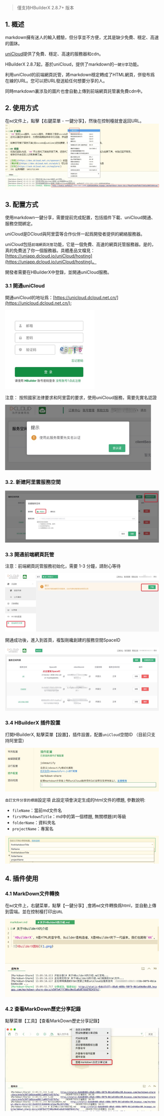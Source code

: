 > 僅支持HBuilderX 2.8.7+ 版本

## 1. 概述

markdown擁有迷人的輸入體驗，但分享並不方便，尤其是缺少免費、穩定、高速的圖牀。

[uniCloud](https://unicloud.dcloud.net.cn/)提供了免費、穩定、高速的服務器和cdn。

HBuilderX 2.8.7起，基於uniCloud，提供了markdown的`一鍵分享`功能。

利用uniCloud的前端網頁託管，將markdown穩定轉成了HTML網頁，併發布爲在線的URL。您可以把URL發送給任何想要分享的人。

同時markdown裏涉及的圖片也會自動上傳到前端網頁託管裏免費cdn中。

## 2. 使用方式

在`md`文件上，點擊【右鍵菜單 - 一鍵分享】，然後在控制檯就會返回URL。
<img src="/static/snapshots/tutorial/markdown_share/markdown_share_1.jpeg" style="zoom:65%" />


## 3. 配置方式

使用markdown一鍵分享，需要提前完成配置，包括插件下載、uniCloud開通、服務空間綁定。

uniCloud是DCloud與阿里雲等合作伙伴一起爲開發者提供的網絡服務器。

uniCloud包括`前端網頁託管`功能，它是一個免費、高速的網頁託管服務器。是的，真的免費送了你一個服務器。具體產品文檔見：[https://uniapp.dcloud.io/uniCloud/hosting](https://uniapp.dcloud.io/uniCloud/hosting)。

開發者需要在HBuilderX中登錄，並開通uniCloud服務。

### 3.1 開通uniCloud

開通uniCloud的地址爲：[https://unicloud.dcloud.net.cn/](https://unicloud.dcloud.net.cn/);

<img src="/static/snapshots/tutorial/markdown_share/markdown_share_2.jpeg" style="zoom:80%" />

注意： 按照國家法律要求和阿里雲的要求，使用uniCloud服務，需要先實名認證

<img src="/static/snapshots/tutorial/markdown_share/markdown_share_3.jpeg" style="zoom:80%" />


### 3.2.  新建阿里雲服務空間

<img src="/static/snapshots/tutorial/markdown_share/markdown_share_4.jpeg" style="zoom:65%" />

### 3.3  開通前端網頁託管

注意：前端網頁託管服務初始化，需要 1-3 分鐘，請耐心等待

<img src="/static/snapshots/tutorial/markdown_share/markdown_share_5.jpeg" style="zoom:65%" />

開通成功後，進入到首頁，複製剛纔創建的服務空間SpaceID

<img src="/static/snapshots/tutorial/markdown_share/markdown_share_6.jpeg" style="zoom:65%" />

### 3.4 HBuilderX 插件設置

打開HBuilderX,  點擊菜單【設置】，插件設置，配置`uniCloud`空間ID （目前只支持阿里雲）

<img src="/static/snapshots/tutorial/markdown_share/markdown_share_7.jpeg" style="zoom:80%" />

`自訂文件分享的標題`設定項
此設定項會決定生成的html文件的標題, 參數說明:
* `fileName`：當前md文件名
* `firstMarkdownTitle`：md中的第一個標題, 無關標題(#)等級
* `folderName`：資料夾名
* `projectName`：專案名

<img src="/static/snapshots/tutorial/markdown_share/markdown_share_10.png" style="zoom:80%" />


## 4. 插件使用

### 4.1 MarkDown文件轉換

在`md`文件上，右鍵菜單，點擊【一鍵分享】,會將`md`文件轉換爲html，並自動上傳到雲端。並在控制檯打印出`URL`

<img src="/static/snapshots/tutorial/markdown_share/markdown_share_8.jpeg" style="zoom:80%" />

### 4.2 查看MarkDown歷史分享記錄

點擊菜單【工具】【查看MarkDown歷史分享記錄】

<img src="/static/snapshots/tutorial/markdown_share/markdown_share_9.jpeg" style="zoom:80%" />
